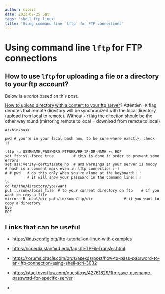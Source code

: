 ```yaml
---
author: cissic
date: 2023-02-25 Sat
tags: 'shell ftp linux'
title: 'Using command line `lftp` for FTP connections'
---
```



# Using command line `lftp` for FTP connections


## How to use `lftp` for uploading a file or a directory to your ftp account?

Below is a script based on [this post](https://stackoverflow.com/questions/27635292/transfer-files-using-lftp-in-bash-script).

[How to upload directory with a content to your ftp server](https://serverfault.com/questions/220988/how-to-upload-a-directory-recursively-to-an-ftp-server-by-just-using-ftp-or-lftp)? Attention `-R` flag
denotes that remote directory will be synchronized with the local directory
(upload from local to remote). Without `-R` flag the direction should be the
other way round (mirroring remote to local = download from remote to local)

    #!/bin/bash
    
    pwd # you're in your local bash now, to be sure where exactly, check it
    
    lftp -u USERNAME,PASSWORD FTPSERVER-IP-OR-NAME << EOF
    set ftp:ssl-force true         # this is done in order to prevent some errors
    set ssl:verify-certificate no  # and warnings if your server is moody
    # hash is a comment mark even in lftp connection :-)
    # # pwd   # do this only when you're alone at the keyboard!!!!
              # it will show your password in the command line!!!!    
    ls 
    cd to/the/directory/you/want
    put ../some/local_file  # to your current directory on ftp    # if you want to copy a file
    mirror -R local/dir path/to/some/ftp/dir              # if you want to copy a directory
    bye
    EOF


## Links that can be useful

-   <https://linuxconfig.org/lftp-tutorial-on-linux-with-examples>
-   <https://rcpedia.stanford.edu/faqs/LFTPFileTransfer.html>
-   <https://forums.oracle.com/ords/apexds/post/how-to-pass-password-to-an-lftp-connection-using-shell-scri-3032>

-   <https://stackoverflow.com/questions/42761829/lftp-save-username-password-for-specific-server>

-   

